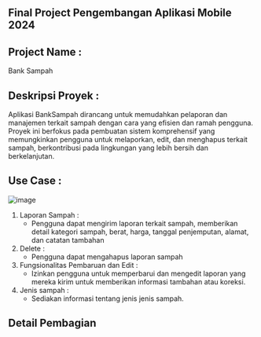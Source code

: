 ## Final Project Pengembangan Aplikasi Mobile 2024
## Project Name : 
Bank Sampah
## Deskripsi Proyek : 
Aplikasi BankSampah dirancang untuk memudahkan pelaporan dan manajemen terkait sampah dengan cara yang efisien dan ramah pengguna. Proyek ini berfokus pada pembuatan sistem komprehensif yang memungkinkan pengguna untuk melaporkan, edit, dan menghapus terkait sampah, berkontribusi pada lingkungan yang lebih bersih dan berkelanjutan.
## Use Case : 
![image](https://github.com/wilberttgr/PAMBankSampah/assets/115100647/0877075f-df3c-443c-bf7f-458faded670d)

1. Laporan Sampah :
   - Pengguna dapat mengirim laporan terkait sampah, memberikan detail kategori sampah, berat, harga, tanggal penjemputan, alamat, dan catatan tambahan
2. Delete :
   - Pengguna dapat mengahapus laporan sampah
4. Fungsionalitas Pembaruan dan Edit :
   - Izinkan pengguna untuk memperbarui dan mengedit laporan yang mereka kirim untuk memberikan informasi tambahan atau koreksi.
5. Jenis sampah :
   - Sediakan informasi tentang jenis jenis sampah.
## Detail Pembagian


